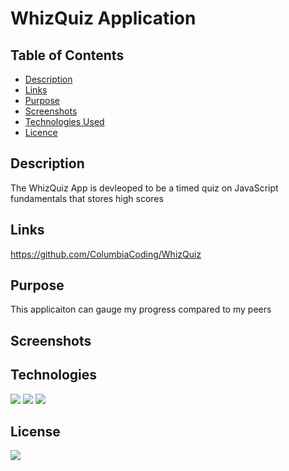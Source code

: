# WhizQuiz Application

## Table of Contents

* [Description](#description)
* [Links](#links)
* [Purpose](#purpose)
* [Screenshots](#screenshots)
* [Technologies Used](#technologies)
* [Licence](#license)


## Description

The WhizQuiz App is devleoped to be a timed quiz on JavaScript fundamentals that stores high scores

## Links
https://github.com/ColumbiaCoding/WhizQuiz

## Purpose

This applicaiton can gauge my progress compared to my peers

## Screenshots



## Technologies

<img src="https://img.shields.io/badge/Built%20with-HTML5-blue">

<img src="https://img.shields.io/badge/Built%20with-CSS3-blue">

<img src="https://img.shields.io/badge/Built%20with-Javascript-blue">

## License

<img src="https://img.shields.io/badge/license-MIT-blue">

